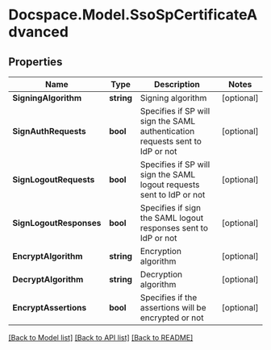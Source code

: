 # Docspace.Model.SsoSpCertificateAdvanced

## Properties

Name | Type | Description | Notes
------------ | ------------- | ------------- | -------------
**SigningAlgorithm** | **string** | Signing algorithm | [optional] 
**SignAuthRequests** | **bool** | Specifies if SP will sign the SAML authentication requests sent to IdP or not | [optional] 
**SignLogoutRequests** | **bool** | Specifies if SP will sign the SAML logout requests sent to IdP or not | [optional] 
**SignLogoutResponses** | **bool** | Specifies if sign the SAML logout responses sent to IdP or not | [optional] 
**EncryptAlgorithm** | **string** | Encryption algorithm | [optional] 
**DecryptAlgorithm** | **string** | Decryption algorithm | [optional] 
**EncryptAssertions** | **bool** | Specifies if the assertions will be encrypted or not | [optional] 

[[Back to Model list]](../README.md#documentation-for-models) [[Back to API list]](../README.md#documentation-for-api-endpoints) [[Back to README]](../README.md)

